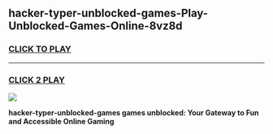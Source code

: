 
## hacker-typer-unblocked-games-Play-Unblocked-Games-Online-8vz8d
<h3>
<a href="https://premium76.site?title=hacker-typer-unblocked-games&ref=25A">CLICK TO PLAY</a></h3>
<hr>

<h3>
<a href="https://premium76.site?title=hacker-typer-unblocked-games&ref=25A">CLICK 2 PLAY</a>
  
</h3>

<a href="https://premium76.site?title=hacker-typer-unblocked-games&ref=25A"><img src="https://clearcache.store/games.png"></a>


**hacker-typer-unblocked-games games unblocked: Your Gateway to Fun and Accessible Online Gaming**
